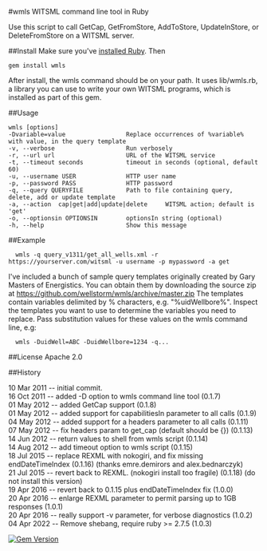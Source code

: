 #wmls WITSML command line tool in Ruby

Use this script to call GetCap, GetFromStore, AddToStore, UpdateInStore, or DeleteFromStore on 
a WITSML server.

##Install
Make sure you've [installed Ruby](https://www.ruby-lang.org/en/downloads/). Then

```
gem install wmls
```
After install, the wmls command should be on your path. It uses lib/wmls.rb, a library you can use to write your own WITSML programs, which is installed as part of this gem.



##Usage

    wmls [options]
    -Dvariable=value                 Replace occurrences of %variable% with value, in the query template  
    -v, --verbose                    Run verbosely  
    -r, --url url                    URL of the WITSML service  
    -t, --timeout seconds            timeout in seconds (optional, default 60)  
    -u, --username USER              HTTP user name  
    -p, --password PASS              HTTP password  
    -q, --query QUERYFILE            Path to file containing query, delete, add or update template  
    -a, --action  cap|get|add|update|delete     WITSML action; default is 'get'  
    -o, --optionsin OPTIONSIN        optionsIn string (optional)      
    -h, --help                       Show this message  


##Example

```
  wmls -q query_v1311/get_all_wells.xml -r https://yourserver.com/witsml -u username -p mypassword -a get
```

I've included a bunch of sample query templates originally created by Gary Masters of Energistics.
You can obtain them by downloading the source zip at
  https://github.com/wellstorm/wmls/archive/master.zip
The templates contain variables delimited by % characters, e.g. "%uidWellbore%".
Inspect the templates you want to use to determine the variables you need to replace.
Pass substitution values for these values on the wmls command line, e.g:

```
  wmls -DuidWell=ABC -DuidWellbore=1234 -q...
```

##License
Apache 2.0

##History

10 Mar 2011 -- initial commit.  
16 Oct 2011 -- added -D option to wmls command line tool  (0.1.7)  
01 May 2012 -- added GetCap support (0.1.8)  
01 May 2012 -- added support for capabilitiesIn parameter to all calls (0.1.9)  
04 May 2012 -- added support for a headers parameter to all calls (0.1.11)    
07 May 2012 -- fix headers param to get_cap (default should be {}) (0.1.13)  
14 Jun 2012 -- return values to shell from wmls script (0.1.14)    
14 Aug 2012 -- add timeout option to wmls script (0.1.15)  
18 Jul 2015 -- replace REXML with nokogiri, and fix missing endDateTimeIndex (0.1.16)   (thanks emre.demirors and alex.bednarczyk)  
21 Jul 2015 -- revert back to REXML. (nokogiri install too fragile) (0.1.18)  (do not install this version)  
19 Apr 2016 -- revert back to 0.1.15 plus endDateTimeIndex fix (1.0.0)  
20 Apr 2016 -- enlarge REXML parameter to permit parsing up to 1GB responses (1.0.1)  
20 Apr 2016 -- really support -v parameter, for verbose diagnostics (1.0.2)  
04 Apr 2022 -- Remove shebang, require ruby >= 2.7.5 (1.0.3)  

[![Gem Version](https://badge.fury.io/rb/wmls.svg)](https://badge.fury.io/rb/wmls)
